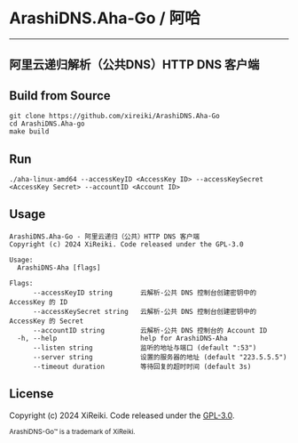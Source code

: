 # ArashiDNS.Aha-Go / 阿哈
----------
阿里云递归解析（公共DNS）HTTP DNS 客户端
----------

## Build from Source
```
git clone https://github.com/xireiki/ArashiDNS.Aha-Go
cd ArashiDNS.Aha-go
make build
```

## Run
```
./aha-linux-amd64 --accessKeyID <AccessKey ID> --accessKeySecret <AccessKey Secret> --accountID <Account ID>
```

## Usage
```
ArashiDNS.Aha-Go - 阿里云递归（公共）HTTP DNS 客户端
Copyright (c) 2024 XiReiki. Code released under the GPL-3.0

Usage:
  ArashiDNS-Aha [flags]

Flags:
      --accessKeyID string       云解析-公共 DNS 控制台创建密钥中的 AccessKey 的 ID
      --accessKeySecret string   云解析-公共 DNS 控制台创建密钥中的 AccessKey 的 Secret
      --accountID string         云解析-公共 DNS 控制台的 Account ID
  -h, --help                     help for ArashiDNS-Aha
      --listen string            监听的地址与端口 (default ":53")
      --server string            设置的服务器的地址 (default "223.5.5.5")
      --timeout duration         等待回复的超时时间 (default 3s)
```

## License

Copyright (c) 2024 XiReiki. Code released under the [GPL-3.0](https://github.com/xireiki/ArashiDNS.Aha-go/blob/main/LICENSE). 

<sup>ArashiDNS-Go™ is a trademark of XiReiki.</sup>
